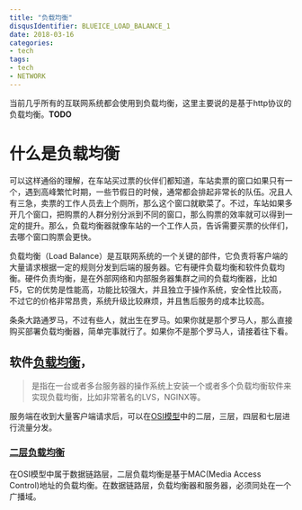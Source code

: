 ```yaml
---
title: "负载均衡"
disqusIdentifier: BLUEICE_LOAD_BALANCE_1
date: 2018-03-16
categories:
- tech
tags:
- tech
- NETWORK
---
```


<!--toc-->
<!--more-->

当前几乎所有的互联网系统都会使用到负载均衡，这里主要说的是基于http协议的负载均衡。**TODO**

# 什么是负载均衡

可以这样通俗的理解，在车站买过票的伙伴们都知道，车站卖票的窗口如果只有一个，遇到高峰繁忙时期，一些节假日的时候，通常都会排起非常长的队伍。况且人有三急，卖票的工作人员去上个厕所，那么这个窗口就歇菜了。不过，车站如果多开几个窗口，把购票的人群分别分派到不同的窗口，那么购票的效率就可以得到一定的提升。那么，负载均衡器就像车站的一个工作人员，告诉需要买票的伙伴们，去哪个窗口购票会更快。

负载均衡（Load Balance）是互联网系统的一个关键的部件，它负责将客户端的大量请求根据一定的规则分发到后端的服务器。它有硬件负载均衡和软件负载均衡。硬件负责均衡，是在外部网络和内部服务器集群之间的负载均衡器，比如F5，它的优势是性能高，功能比较强大，并且独立于操作系统，安全性比较高，不过它的价格非常昂贵，系统升级比较麻烦，并且售后服务的成本比较高。

条条大路通罗马，不过有些人，就出生在罗马。如果你就是那个罗马人，那么直接购买部署负载均衡器，简单完事就行了。如果你不是那个罗马人，请接着往下看。

## 软件[负载均衡](https://baike.baidu.com/item/%E8%B4%9F%E8%BD%BD%E5%9D%87%E8%A1%A1)，

> 是指在一台或者多台服务器的操作系统上安装一个或者多个负载均衡软件来实现负载均衡，比如非常著名的LVS，NGINX等。

服务端在收到大量客户端请求后，可以在[OSI模型](/2018/03/osi%E6%A8%A1%E5%9E%8B/)中的二层，三层，四层和七层进行流量分发。

### [二层负载均衡](http://blueice.io/post/load_balance_mac/)
在OSI模型中属于数据链路层，二层负载均衡是基于MAC(Media Access Control)地址的负载均衡。在数据链路层，负载均衡器和服务器，必须同处在一个广播域。
